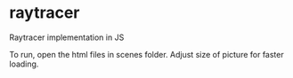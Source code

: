 # raytracer

Raytracer implementation in JS

To run, open the html files in scenes folder.
Adjust size of picture for faster loading.
